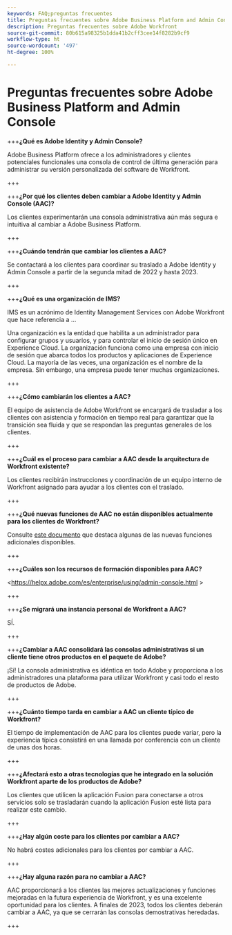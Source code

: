 ```yaml
---
keywords: FAQ;preguntas frecuentes
title: Preguntas frecuentes sobre Adobe Business Platform and Admin Console
description: Preguntas frecuentes sobre Adobe Workfront
source-git-commit: 80b615a98325b1dda41b2cff3cee14f8282b9cf9
workflow-type: ht
source-wordcount: '497'
ht-degree: 100%

---
```


# Preguntas frecuentes sobre Adobe Business Platform and Admin Console

+++**¿Qué es Adobe Identity y Admin Console?**

Adobe Business Platform ofrece a los administradores y clientes potenciales funcionales una consola de control de última generación para administrar su versión personalizada del software de Workfront.

+++

+++**¿Por qué los clientes deben cambiar a Adobe Identity y Admin Console (AAC)?**

Los clientes experimentarán una consola administrativa aún más segura e intuitiva al cambiar a Adobe Business Platform.

+++

+++**¿Cuándo tendrán que cambiar los clientes a AAC?**

Se contactará a los clientes para coordinar su traslado a Adobe Identity y Admin Console a partir de la segunda mitad de 2022 y hasta 2023.

+++

+++**¿Qué es una organización de IMS?**

IMS es un acrónimo de Identity Management Services con Adobe Workfront que hace referencia a ...

Una organización es la entidad que habilita a un administrador para configurar grupos y usuarios, y para controlar el inicio de sesión único en Experience Cloud. La organización funciona como una empresa con inicio de sesión que abarca todos los productos y aplicaciones de Experience Cloud. La mayoría de las veces, una organización es el nombre de la empresa. Sin embargo, una empresa puede tener muchas organizaciones.

+++

+++**¿Cómo cambiarán los clientes a AAC?**

El equipo de asistencia de Adobe Workfront se encargará de trasladar a los clientes con asistencia y formación en tiempo real para garantizar que la transición sea fluida y que se respondan las preguntas generales de los clientes.

+++

+++**¿Cuál es el proceso para cambiar a AAC desde la arquitectura de Workfront existente?**

Los clientes recibirán instrucciones y coordinación de un equipo interno de Workfront asignado para ayudar a los clientes con el traslado.

+++

+++**¿Qué nuevas funciones de AAC no están disponibles actualmente para los clientes de Workfront?**

Consulte [este documento](overview.md) que destaca algunas de las nuevas funciones adicionales disponibles.

+++

+++**¿Cuáles son los recursos de formación disponibles para AAC?**

&lt;https://helpx.adobe.com/es/enterprise/using/admin-console.html >

+++

+++**¿Se migrará una instancia personal de Workfront a AAC?**

SÍ.

+++

+++**¿Cambiar a AAC consolidará las consolas administrativas si un cliente tiene otros productos en el paquete de Adobe?**

¡Sí! La consola administrativa es idéntica en todo Adobe y proporciona a los administradores una plataforma para utilizar Workfront y casi todo el resto de productos de Adobe.

+++

+++**¿Cuánto tiempo tarda en cambiar a AAC un cliente típico de Workfront?**

El tiempo de implementación de AAC para los clientes puede variar, pero la experiencia típica consistirá en una llamada por conferencia con un cliente de unas dos horas.

+++

+++**¿Afectará esto a otras tecnologías que he integrado en la solución Workfront aparte de los productos de Adobe?**

Los clientes que utilicen la aplicación Fusion para conectarse a otros servicios solo se trasladarán cuando la aplicación Fusion esté lista para realizar este cambio.

+++

+++**¿Hay algún coste para los clientes por cambiar a AAC?**

No habrá costes adicionales para los clientes por cambiar a AAC.

+++

+++**¿Hay alguna razón para no cambiar a AAC?**

AAC proporcionará a los clientes las mejores actualizaciones y funciones mejoradas en la futura experiencia de Workfront, y es una excelente oportunidad para los clientes. A finales de 2023, todos los clientes deberán cambiar a AAC, ya que se cerrarán las consolas demostrativas heredadas.

+++
